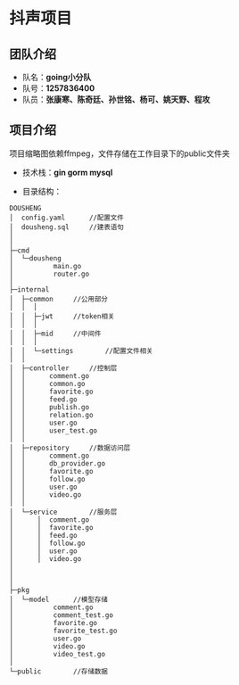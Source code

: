 # 抖声项目

## 团队介绍

- 队名：**going小分队**
- 队号：**1257836400**
- 队员：**张康寒、陈奇廷、孙世铭、杨可、姚天野、程攻**



## 项目介绍
项目缩略图依赖ffmpeg，文件存储在工作目录下的public文件夹

- 技术栈：**gin gorm mysql**

- 目录结构：
```
DOUSHENG
│  config.yaml      //配置文件
│  dousheng.sql     //建表语句
│
│
├─cmd
│  └─dousheng
│          main.go
│          router.go
│
├─internal
│  ├─common     //公用部分    
│  │  │
│  │  ├─jwt     //token相关
│  │  │
│  │  ├─mid     //中间件
│  │  │
│  │  └─settings        //配置文件相关
│  │
│  ├─controller     //控制层
│  │      comment.go
│  │      common.go
│  │      favorite.go
│  │      feed.go
│  │      publish.go
│  │      relation.go
│  │      user.go
│  │      user_test.go
│  │
│  ├─repository     //数据访问层
│  │      comment.go
│  │      db_provider.go
│  │      favorite.go
│  │      follow.go
│  │      user.go
│  │      video.go
│  │
│  └─service        //服务层
│      │  comment.go
│      │  favorite.go
│      │  feed.go
│      │  follow.go
│      │  user.go
│      │  video.go
│      
│     
│
├─pkg
│  └─model      //模型存储
│          comment.go
│          comment_test.go
│          favorite.go
│          favorite_test.go
│          user.go
│          video.go
│          video_test.go
│
└─public        //存储数据
```




